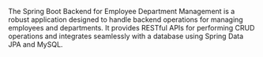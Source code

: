 The Spring Boot Backend for Employee Department Management is a robust application designed to handle backend operations for managing employees and departments. It provides RESTful APIs for performing CRUD operations and integrates seamlessly with a database using Spring Data JPA and MySQL.
